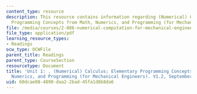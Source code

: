 ```yaml
---
content_type: resource
description: This resource contains information regarding (Numerical) Calculus; Elementary
  Programming Concepts from Math, Numerics, and Programming (for Mechanical Engineers).
file: /media/courses/2-086-numerical-computation-for-mechanical-engineers-fall-2012/60dcae084890daa22bad45fa1d8b8da6_MIT2_086F12_notes_unit1.pdf
file_type: application/pdf
learning_resource_types:
- Readings
ocw_type: OCWFile
parent_title: Readings
parent_type: CourseSection
resourcetype: Document
title: 'Unit 1: . (Numerical) Calculus; Elementary Programming Concepts from Math,
  Numerics, and Programming (for Mechanical Engineers). V1.2, September 2012.'
uid: 60dcae08-4890-daa2-2bad-45fa1d8b8da6
---
```

